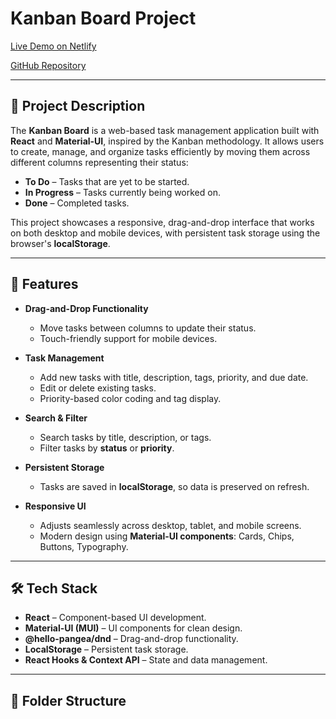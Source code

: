 # Kanban Board Project

[Live Demo on Netlify](https://project-02-kanbanboard.netlify.app/)  

[GitHub Repository](https://github.com/Sajitha94/project_02_kanbanBoard)  

---

## 📝 Project Description

The **Kanban Board** is a web-based task management application built with **React** and **Material-UI**, inspired by the Kanban methodology. It allows users to create, manage, and organize tasks efficiently by moving them across different columns representing their status:

- **To Do** – Tasks that are yet to be started.
- **In Progress** – Tasks currently being worked on.
- **Done** – Completed tasks.

This project showcases a responsive, drag-and-drop interface that works on both desktop and mobile devices, with persistent task storage using the browser's **localStorage**.

---

## 🚀 Features

- **Drag-and-Drop Functionality**
  - Move tasks between columns to update their status.
  - Touch-friendly support for mobile devices.
  
- **Task Management**
  - Add new tasks with title, description, tags, priority, and due date.
  - Edit or delete existing tasks.
  - Priority-based color coding and tag display.

- **Search & Filter**
  - Search tasks by title, description, or tags.
  - Filter tasks by **status** or **priority**.

- **Persistent Storage**
  - Tasks are saved in **localStorage**, so data is preserved on refresh.

- **Responsive UI**
  - Adjusts seamlessly across desktop, tablet, and mobile screens.
  - Modern design using **Material-UI components**: Cards, Chips, Buttons, Typography.

---

## 🛠️ Tech Stack

- **React** – Component-based UI development.
- **Material-UI (MUI)** – UI components for clean design.
- **@hello-pangea/dnd** – Drag-and-drop functionality.
- **LocalStorage** – Persistent task storage.
- **React Hooks & Context API** – State and data management.


---

## 📂 Folder Structure

